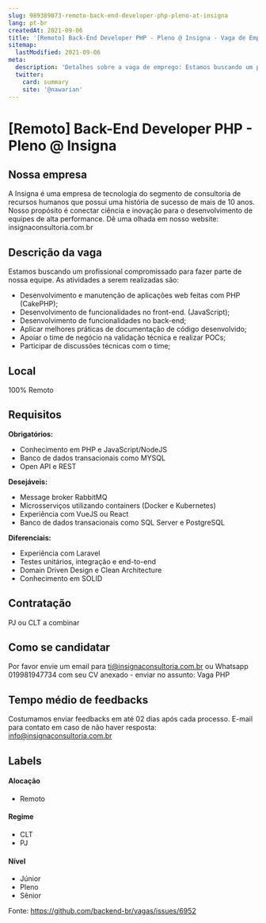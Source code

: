 ```yaml
---
slug: 989389073-remoto-back-end-developer-php-pleno-at-insigna
lang: pt-br
createdAt: 2021-09-06
title: '[Remoto] Back-End Developer PHP - Pleno @ Insigna - Vaga de Emprego'
sitemap:
  lastModified: 2021-09-06
meta:
  description: 'Detalhes sobre a vaga de emprego: Estamos buscando um profissional compromissado para fazer parte de nossa equipe. As atividades a serem realizadas são: - Desenvolvimento e manutenção de aplicações web feitas com PHP (CakePHP); - Desenvolvimento de funcionalidades no front-end. (JavaScript); - Desenvolvimento de funcionalidades no back-end; - Aplicar melhores práticas de documentação de código desenvolvido; - Apoiar o time de negócio na validação técnica e realizar POCs; - Participar de discussões técnicas com o time;'
  twitter:
    card: summary
    site: '@nawarian'
---
```


# [Remoto] Back-End Developer PHP - Pleno @ Insigna

## Nossa empresa

A Insigna é uma empresa de tecnologia do segmento de consultoria de recursos humanos que possui uma história de sucesso de mais de 10 anos. Nosso propósito é conectar ciência e inovação para o desenvolvimento de equipes de alta performance. Dê uma olhada em nosso website: insignaconsultoria.com.br

## Descrição da vaga

Estamos buscando um profissional compromissado para fazer parte de nossa equipe. As atividades a serem realizadas são:
- Desenvolvimento e manutenção de aplicações web feitas com PHP (CakePHP);
- Desenvolvimento de funcionalidades no front-end. (JavaScript);
- Desenvolvimento de funcionalidades no back-end;
- Aplicar melhores práticas de documentação de código desenvolvido;
- Apoiar o time de negócio na validação técnica e realizar POCs;
- Participar de discussões técnicas com o time;

## Local

100% Remoto

## Requisitos

**Obrigatórios:**
- Conhecimento em PHP e JavaScript/NodeJS
- Banco de dados transacionais como MYSQL
- Open API e REST

**Desejáveis:**
- Message broker RabbitMQ
- Microsserviços utilizando containers (Docker e Kubernetes)
- Experiência com VueJS ou React
- Banco de dados transacionais como SQL Server e PostgreSQL

**Diferenciais:**
- Experiência com Laravel
- Testes unitários, integração e end-to-end
- Domain Driven Design e Clean Architecture
- Conhecimento em SOLID

## Contratação

PJ ou CLT a combinar

## Como se candidatar

Por favor envie um email para ti@insignaconsultoria.com.br ou Whatsapp 019981947734 com seu CV anexado - enviar no assunto: Vaga PHP

## Tempo médio de feedbacks

Costumamos enviar feedbacks em até 02 dias após cada processo.
E-mail para contato em caso de não haver resposta: info@insignaconsultoria.com.br

## Labels

#### Alocação
- Remoto

#### Regime
- CLT
- PJ

#### Nível
- Júnior
- Pleno
- Sênior




Fonte: https://github.com/backend-br/vagas/issues/6952
